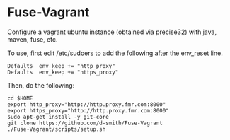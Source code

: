 Fuse-Vagrant
============
Configure a vagrant ubuntu instance (obtained via precise32) with java, maven, fuse, etc.

To use, first edit /etc/sudoers to add the following after the env_reset line.

    Defaults  env_keep += "http_proxy"
    Defaults  env_keep += "https_proxy"

Then, do the following:

    cd $HOME
    export http_proxy="http://http.proxy.fmr.com:8000"
    export https_proxy="http://http.proxy.fmr.com:8000"
    sudo apt-get install -y git-core
    git clone https://github.com/d-smith/Fuse-Vagrant
    ./Fuse-Vagrant/scripts/setup.sh

